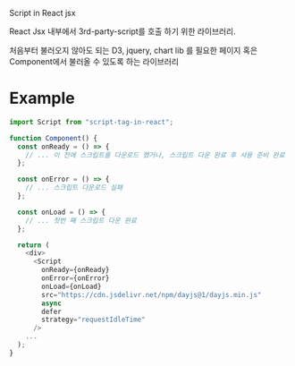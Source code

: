 Script in React jsx

React Jsx 내부에서 3rd-party-script를 호출 하기 위한 라이브러리.

처음부터 불러오지 않아도 되는 D3, jquery, chart lib 를 필요한 페이지 혹은 Component에서 불러올 수 있도록 하는 라이브러리

# Example

```js
import Script from "script-tag-in-react";

function Component() {
  const onReady = () => {
    // ... 이 전에 스크립트를 다운로드 했거나, 스크립트 다운 완료 후 사용 준비 완료
  };

  const onError = () => {
    // ... 스크립트 다운로드 실패
  };

  const onLoad = () => {
    // ... 첫번 째 스크립트 다운 완료
  };

  return (
    <div>
      <Script
        onReady={onReady}
        onError={onError}
        onLoad={onLoad}
        src="https://cdn.jsdelivr.net/npm/dayjs@1/dayjs.min.js"
        async
        defer
        strategy="requestIdleTime"
      />
    ...
  );
}


